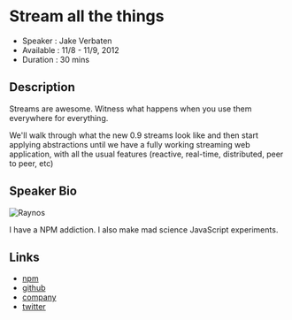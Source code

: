 Stream all the things
========================

* Speaker   : Jake Verbaten
* Available : 11/8 - 11/9, 2012
* Duration  : 30 mins

Description
-----------

Streams are awesome. Witness what happens when you use them everywhere for everything.

We'll walk through what the new 0.9 streams look like and then start applying abstractions until we have a fully working streaming web application, with all the usual features (reactive, real-time, distributed, peer to peer, etc)

Speaker Bio
-----------

![Raynos](https://raw.github.com/cascadiajs/cascadiajs.github.com/master/proposal/images/raynos.jpg)

I have a NPM addiction. I also make mad science JavaScript experiments.

Links
-----

* [npm](https://npmjs.org/~raynos)
* [github](https://github.com/Raynos)
* [company](http://www.colingo.com/)
* [twitter](https://twitter.com/Raynos2)